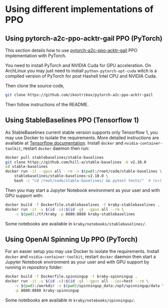 # Using different implementations of PPO

## Using pytorch-a2c-ppo-acktr-gail PPO (PyTorch)

This section details how to use
[pytorch-a2c-ppo-acktr-gail](https://github.com/ikostrikov/pytorch-a2c-ppo-acktr-gail)
PPO implementation with PyTorch.

You need to install PyTorch and NVIDIA Cuda for GPU acceleration.
On ArchLinux you may just need to install `python-pytorch-opt-cuda`
witch is a compiled version of PyTorch
for post Hashell Intel CPU and NVIDIA Cuda.

Then clone the source code,

```bash
git clone https://github.com/ikostrikov/pytorch-a2c-ppo-acktr-gail
```

Then follow instructions of the README.

## Using StableBaselines PPO (Tensorflow 1)

As StableBaselines current stable version supports only Tensorflow 1,
you may use Docker to isolate the requirements.
More detailed instructions are available at
[Tensorflow documentation](https://www.tensorflow.org/install/docker).
Install `docker` and `nvidia-container-toolkit`,
restart `docker` daemon then run:

```bash
docker pull stablebaselines/stable-baselines
git clone https://github.com/hill-a/stable-baselines -b v2.10.0
cd stable-baselines
docker run -it --gpus all --rm -v $(pwd):/root/code/stable-baselines \
    stablebaselines/stable-baselines:v2.10.0 \
    bash -c "cd /root/code/stable-baselines/ && pytest tests/"  # test
```

Then you may start a Jupyter Notebook environment
as your user and with GPU support with:

```bash
docker build -f Dockerfile.stablebaselines -t kraby-stablebaselines .
docker run -it -u $(id -u):$(id -g) --gpus all --rm \
    -v $(pwd):/tf/kraby -p 8888:8888 kraby-stablebaselines
```

Some notebooks are available in `kraby/notebooks/stablebaselines/`.

## Using OpenAI Spinning Up PPO (PyTorch)

For an easier setup you may use Docker to isolate the requirements.
Install `docker` and `nvidia-container-toolkit`,
restart `docker` daemon then start a Jupyter Notebook environment
as your user and with GPU support by running in repository folder:

```bash
docker build -f Dockerfile.spinningup -t kraby-spinningup .
docker run -it -u $(id -u):$(id -g) --gpus all --ipc=host --rm \
    -v $(pwd):/workdir -v $(pwd)/spinningup_data:/opt/spinningup/data \
    -p 8888:8888 kraby-spinningup
```

Some notebooks are available in `kraby/notebooks/spinningup/`.
